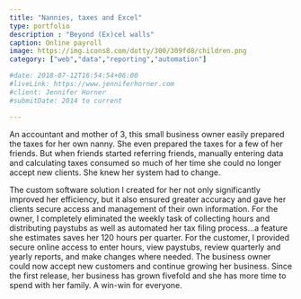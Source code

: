 ```yaml
---
title: "Nannies, taxes and Excel"
type: portfolio
description : "Beyond (Ex)cel walls"
caption: Online payroll
image: https://img.icons8.com/dotty/300/309fd8/children.png
category: ["web","data","reporting","automation"]

#date: 2018-07-12T16:54:54+06:00
#liveLink: https://www.jenniferhorner.com
#client: Jennifer Horner
#submitDate: 2014 to current

---
```

An accountant and mother of 3, this small business owner easily prepared the taxes for her own nanny. She even prepared the taxes for a few of her friends.  But when friends started referring friends, manually entering data and calculating taxes consumed so much of her time she could no longer accept new clients. She knew her system had to change.

The custom software solution I created for her not only significantly improved her efficiency, but it also ensured greater accuracy and gave her clients secure access and management of their own information.  For the owner, I completely eliminated the weekly task of collecting hours and distributing paystubs as well as automated her tax filing process…a feature she estimates saves her 120 hours per quarter. For the customer, I provided secure online access to enter hours, view paystubs, review quarterly and yearly reports, and make changes where needed.  The business owner could now accept new customers and continue growing her business.  Since the first release, her business has grown fivefold and she has more time to spend with her family. A win-win for everyone.


